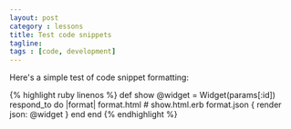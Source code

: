 ```yaml
---
layout: post
category : lessons
title: Test code snippets
tagline: 
tags : [code, development]
---
```


Here's a simple test of code snippet formatting:

{% highlight ruby linenos %}
def show
  @widget = Widget(params[:id])
  respond_to do |format|
    format.html # show.html.erb
    format.json { render json: @widget }
  end
end
{% endhighlight %}
